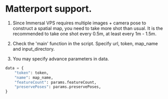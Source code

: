 

# Matterport support.

1. Since Immersal VPS requires multiple images + camera pose to construct a spatial map, you need to take more shot than usual. It is the recommended to take one shot every 0.5m, at least every 1m - 1.5m.

2. Check the 'main' function in the script. Specify url, token, map_name and input_directory.

3. You may specify advance parameters in data.
```py
data = {
    "token": token,
    "name": map_name,
    "featureCount": params.featureCount,
    "preservePoses": params.preservePoses,
}
```